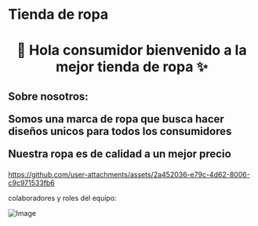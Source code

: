 
# Tienda de ropa 

<h1 align="center"> 👋  Hola consumidor bienvenido a la mejor tienda de ropa  ✨ </h1> 

<h2>Sobre nosotros:


  Somos una marca de ropa que busca hacer diseños unicos para todos los consumidores

Nuestra ropa es de calidad a un mejor precio </h2>
<!--Intro start-->


<p align="left">

https://github.com/user-attachments/assets/2a452036-e79c-4d62-8006-c9c971533fb6
  






colaboradores y roles del equipo:

  ![Image](https://github.com/user-attachments/assets/3a8155b6-cf0a-4fe2-be79-538e8704b03a)
  
